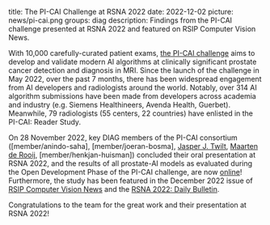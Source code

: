 title: The PI-CAI Challenge at RSNA 2022
date: 2022-12-02
picture: news/pi-cai.png
groups: diag
description: Findings from the PI-CAI challenge presented at RSNA 2022 and featured on RSIP Computer Vision News.

With 10,000 carefully-curated patient exams, [the PI-CAI challenge](https://pi-cai.grand-challenge.org/) aims to develop and validate modern AI algorithms at clinically significant prostate cancer detection and diagnosis in MRI. Since the launch of the challenge in May 2022, over the past 7 months, there has been widespread engagement from AI developers and radiologists around the world. Notably, over 314 AI algorithm submissions have been made from developers across academia and industry (e.g. Siemens Healthineers, Avenda Health, Guerbet). Meanwhile, 79 radiologists (55 centers, 22 countries) have enlisted in the PI-CAI: Reader Study.

On 28 November 2022, key DIAG members of the PI-CAI consortium ([member/anindo-saha], [member/joeran-bosma], [Jasper J. Twilt](https://magicnijmegen.nl/people/jasper-twilt), [Maarten de Rooij](https://www.radboudumc.nl/en/people/maarten-de-rooij), [member/henkjan-huisman]) concluded their oral presentation at RSNA 2022, and the results of all prostate-AI models as evaluated during the Open Development Phase of the PI-CAI challenge, are now [online](https://pi-cai.grand-challenge.org/evaluation/challenge/leaderboard/)! Furthermore, the study has been featured in the December 2022 issue of [RSIP Computer Vision News](https://www.rsipvision.com/ComputerVisionNews-2022December/48/) and the [RSNA 2022: Daily Bulletin](https://dailybulletin.rsna.org/db22/index.cfm?pg=22tue07).

Congratulations to the team for the great work and their presentation at RSNA 2022!
